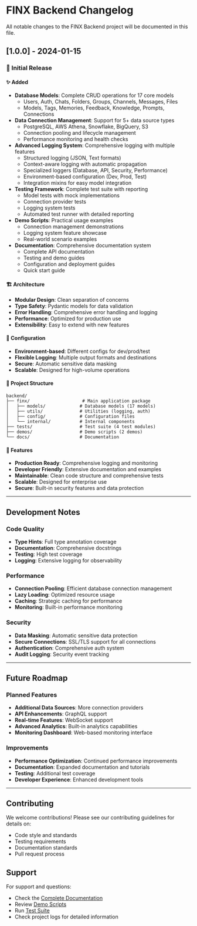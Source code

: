 # FINX Backend Changelog

All notable changes to the FINX Backend project will be documented in this file.

## [1.0.0] - 2024-01-15

### 🎉 Initial Release

#### ✨ Added
- **Database Models**: Complete CRUD operations for 17 core models
  - Users, Auth, Chats, Folders, Groups, Channels, Messages, Files
  - Models, Tags, Memories, Feedback, Knowledge, Prompts, Connections
- **Data Connection Management**: Support for 5+ data source types
  - PostgreSQL, AWS Athena, Snowflake, BigQuery, S3
  - Connection pooling and lifecycle management
  - Performance monitoring and health checks
- **Advanced Logging System**: Comprehensive logging with multiple features
  - Structured logging (JSON, Text formats)
  - Context-aware logging with automatic propagation
  - Specialized loggers (Database, API, Security, Performance)
  - Environment-based configuration (Dev, Prod, Test)
  - Integration mixins for easy model integration
- **Testing Framework**: Complete test suite with reporting
  - Model tests with mock implementations
  - Connection provider tests
  - Logging system tests
  - Automated test runner with detailed reporting
- **Demo Scripts**: Practical usage examples
  - Connection management demonstrations
  - Logging system feature showcase
  - Real-world scenario examples
- **Documentation**: Comprehensive documentation system
  - Complete API documentation
  - Testing and demo guides
  - Configuration and deployment guides
  - Quick start guide

#### 🏗️ Architecture
- **Modular Design**: Clean separation of concerns
- **Type Safety**: Pydantic models for data validation
- **Error Handling**: Comprehensive error handling and logging
- **Performance**: Optimized for production use
- **Extensibility**: Easy to extend with new features

#### 🔧 Configuration
- **Environment-based**: Different configs for dev/prod/test
- **Flexible Logging**: Multiple output formats and destinations
- **Secure**: Automatic sensitive data masking
- **Scalable**: Designed for high-volume operations

#### 📁 Project Structure
```
backend/
├── finx/                    # Main application package
│   ├── models/             # Database models (17 models)
│   ├── utils/              # Utilities (logging, auth)
│   ├── config/             # Configuration files
│   └── internal/           # Internal components
├── tests/                  # Test suite (4 test modules)
├── demos/                  # Demo scripts (2 demos)
└── docs/                   # Documentation
```

#### 🚀 Features
- **Production Ready**: Comprehensive logging and monitoring
- **Developer Friendly**: Extensive documentation and examples
- **Maintainable**: Clean code structure and comprehensive tests
- **Scalable**: Designed for enterprise use
- **Secure**: Built-in security features and data protection

---

## Development Notes

### Code Quality
- **Type Hints**: Full type annotation coverage
- **Documentation**: Comprehensive docstrings
- **Testing**: High test coverage
- **Logging**: Extensive logging for observability

### Performance
- **Connection Pooling**: Efficient database connection management
- **Lazy Loading**: Optimized resource usage
- **Caching**: Strategic caching for performance
- **Monitoring**: Built-in performance monitoring

### Security
- **Data Masking**: Automatic sensitive data protection
- **Secure Connections**: SSL/TLS support for all connections
- **Authentication**: Comprehensive auth system
- **Audit Logging**: Security event tracking

---

## Future Roadmap

### Planned Features
- **Additional Data Sources**: More connection providers
- **API Enhancements**: GraphQL support
- **Real-time Features**: WebSocket support
- **Advanced Analytics**: Built-in analytics capabilities
- **Monitoring Dashboard**: Web-based monitoring interface

### Improvements
- **Performance Optimization**: Continued performance improvements
- **Documentation**: Expanded documentation and tutorials
- **Testing**: Additional test coverage
- **Developer Experience**: Enhanced development tools

---

## Contributing

We welcome contributions! Please see our contributing guidelines for details on:
- Code style and standards
- Testing requirements
- Documentation standards
- Pull request process

## Support

For support and questions:
- Check the [Complete Documentation](README.md)
- Review [Demo Scripts](../demos/)
- Run [Test Suite](../tests/)
- Check project logs for detailed information
